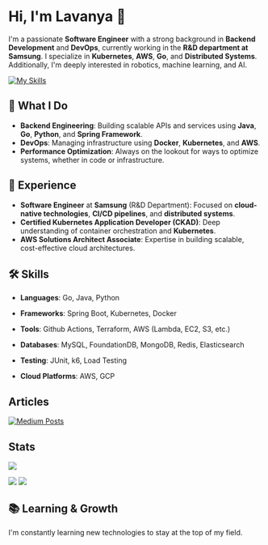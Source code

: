 # Hi, I'm Lavanya 👋

I'm a passionate **Software Engineer** with a strong background in **Backend Development** and **DevOps**, currently working in the **R&D department at Samsung**. I specialize in **Kubernetes**, **AWS**, **Go**, and **Distributed Systems**. Additionally, I'm deeply interested in robotics, machine learning, and AI.

[![My Skills](https://skillicons.dev/icons?i=go,js,html,css,java,kubernetes,linux,aws,docker,spring,redis,kafka,react,grafana,elasticsearch)](https://skillicons.dev)

## 🚀 What I Do

- **Backend Engineering**: Building scalable APIs and services using **Java**, **Go**, **Python**, and **Spring Framework**.
- **DevOps**: Managing infrastructure using **Docker**, **Kubernetes**, and **AWS**.
- **Performance Optimization**: Always on the lookout for ways to optimize systems, whether in code or infrastructure.

## 💼 Experience

- **Software Engineer** at **Samsung** (R&D Department): Focused on **cloud-native technologies**, **CI/CD pipelines**, and **distributed systems**.
- **Certified Kubernetes Application Developer (CKAD)**: Deep understanding of container orchestration and **Kubernetes**.
- **AWS Solutions Architect Associate**: Expertise in building scalable, cost-effective cloud architectures.

## 🛠️ Skills

- **Languages**: Go, Java, Python
- **Frameworks**: Spring Boot, Kubernetes, Docker
- **Tools**: Github Actions, Terraform, AWS (Lambda, EC2, S3, etc.)
- **Databases**: MySQL, FoundationDB, MongoDB, Redis, Elasticsearch
- **Testing**: JUnit, k6, Load Testing

- **Cloud Platforms**: AWS, GCP

## Articles

[![Medium Posts](https://github-readme-cards.vercel.app/medium/user/lav.nya.verma?count=5)](https://medium.com/@lav.nya.verma)

## Stats

![](http://github-profile-summary-cards.vercel.app/api/cards/profile-details?username=sirius1b&theme=default)

![](http://github-profile-summary-cards.vercel.app/api/cards/stats?username=sirius1b&theme=default) ![](http://github-profile-summary-cards.vercel.app/api/cards/repos-per-language?username=sirius1b&theme=default)

## 📚 Learning & Growth

I'm constantly learning new technologies to stay at the top of my field.
